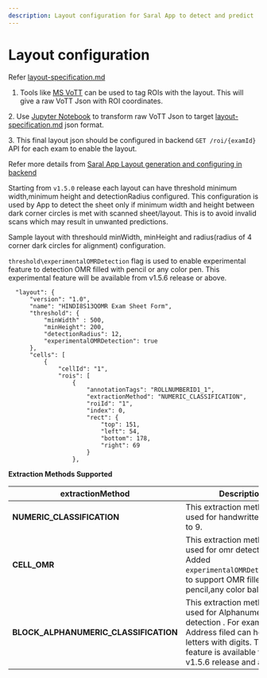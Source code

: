 ```yaml
---
description: Layout configuration for Saral App to detect and predict
---
```


# Layout configuration

Refer [layout-specification.md](../learn/specifications/layout-specification.md "mention")

1. Tools like [MS VoTT](https://github.com/microsoft/VoTT) can be used to tag ROIs with the layout. This will give a raw VoTT Json with ROI coordinates.

2\. Use [Jupyter Notebook](https://jupyter.org) to transform raw VoTT Json to target [layout-specification.md](../learn/specifications/layout-specification.md "mention") json format.

3\. This final layout json should be configured in backend `GET /roi/{examId}` API for each exam to enable the layout.

Refer more details from [Saral App Layout generation and configuring in backend](https://github.com/Sunbird-Saral/Project-Saral/wiki/Saral-App-Layout-generation-and-configuring-in-backend)

Starting from `v1.5.0` release each layout can have threshold minimum width,minimum height and detectionRadius configured. This configuration is used by App to detect the sheet only if minimum width and height between dark corner circles is met with scanned sheet/layout. This is to avoid invalid scans which may result in unwanted predictions.

Sample layout with threshould minWidth, minHeight and radius(radius of 4 corner dark circles for alignment) configuration.

`threshold\experimentalOMRDetection` flag is used to enable experimental feature to detection OMR filled with pencil or any color pen. This experimental feature will be available from v1.5.6 release or above.



```
  "layout": {
      "version": "1.0",
      "name": "HINDI8S13QOMR Exam Sheet Form",
      "threshold": {
          "minWidth" : 500,
          "minHeight": 200,
          "detectionRadius": 12,
          "experimentalOMRDetection": true
      },            
      "cells": [
          {
              "cellId": "1",
              "rois": [
                  {
                      "annotationTags": "ROLLNUMBERID1_1",
                      "extractionMethod": "NUMERIC_CLASSIFICATION",
                      "roiId": "1",
                      "index": 0,
                      "rect": {
                          "top": 151,
                          "left": 54,
                          "bottom": 178,
                          "right": 69
                      }
                  },
```

**Extraction Methods Supported**

| extractionMethod                        | Description                                                                                                                                                                        |
| --------------------------------------- | ---------------------------------------------------------------------------------------------------------------------------------------------------------------------------------- |
| **NUMERIC\_CLASSIFICATION**             | This extraction method is used for handwritten digits 0 to 9.                                                                                                                      |
| **CELL\_OMR**                           | This extraction method is used for omr detection. Added `experimentalOMRDetection`flag to support OMR filled with pencil,any color ball pens.                                      |
| **BLOCK\_ALPHANUMERIC\_CLASSIFICATION** | This extraction method is used for Alphanumeric detection . For example Address filed can hold block letters with digits. This feature is available from v1.5.6 release and above. |
